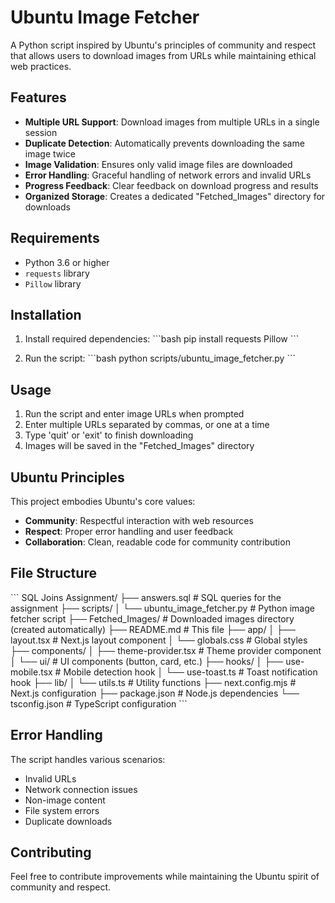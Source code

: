 # Ubuntu Image Fetcher

A Python script inspired by Ubuntu's principles of community and respect that allows users to download images from URLs while maintaining ethical web practices.

## Features

- **Multiple URL Support**: Download images from multiple URLs in a single session
- **Duplicate Detection**: Automatically prevents downloading the same image twice
- **Image Validation**: Ensures only valid image files are downloaded
- **Error Handling**: Graceful handling of network errors and invalid URLs
- **Progress Feedback**: Clear feedback on download progress and results
- **Organized Storage**: Creates a dedicated "Fetched_Images" directory for downloads

## Requirements

- Python 3.6 or higher
- `requests` library
- `Pillow` library

## Installation

1. Install required dependencies:
\`\`\`bash
pip install requests Pillow
\`\`\`

2. Run the script:
\`\`\`bash
python scripts/ubuntu_image_fetcher.py
\`\`\`

## Usage

1. Run the script and enter image URLs when prompted
2. Enter multiple URLs separated by commas, or one at a time
3. Type 'quit' or 'exit' to finish downloading
4. Images will be saved in the "Fetched_Images" directory

## Ubuntu Principles

This project embodies Ubuntu's core values:
- **Community**: Respectful interaction with web resources
- **Respect**: Proper error handling and user feedback
- **Collaboration**: Clean, readable code for community contribution

## File Structure

\`\`\`
SQL Joins Assignment/
├── answers.sql                    # SQL queries for the assignment
├── scripts/
│   └── ubuntu_image_fetcher.py    # Python image fetcher script
├── Fetched_Images/                # Downloaded images directory (created automatically)
├── README.md                      # This file
├── app/
│   ├── layout.tsx                 # Next.js layout component
│   └── globals.css                # Global styles
├── components/
│   ├── theme-provider.tsx         # Theme provider component
│   └── ui/                        # UI components (button, card, etc.)
├── hooks/
│   ├── use-mobile.tsx             # Mobile detection hook
│   └── use-toast.ts               # Toast notification hook
├── lib/
│   └── utils.ts                   # Utility functions
├── next.config.mjs                # Next.js configuration
├── package.json                   # Node.js dependencies
└── tsconfig.json                  # TypeScript configuration
\`\`\`

## Error Handling

The script handles various scenarios:
- Invalid URLs
- Network connection issues
- Non-image content
- File system errors
- Duplicate downloads

## Contributing

Feel free to contribute improvements while maintaining the Ubuntu spirit of community and respect.
